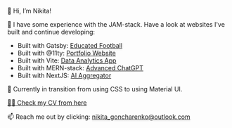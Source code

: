 👋 Hi, I’m Nikita!

👀 I have some experience with the JAM-stack. Have a look at websites I've built and continue developing:

<ul>
  <li>Built with Gatsby: <a href="https://www.educatedfootball.com" target="_blank">Educated Football</a></li>
  <li>Built with @11ty: <a href="https://nikita.educatedfootball.com" target="_blank">Portfolio Website</a></li>
  <li>Built with Vite: <a href="https://data.educatedfootball.com/" target="_blank">Data Analytics App</a></li>
  <li>Built with MERN-stack: <a href="https://chat-nikita-ef.onrender.com" target="_blank">Advanced ChatGPT</a></li>
  <li>Built with NextJS: <a href="https://ai-aggregator-omega.vercel.app" target="_blank">AI Aggregator</a></li>
</ul>

🌱 Currently in transition from using CSS to using Material UI.

<a href="https://viewer.diagrams.net/?tags=%7B%7D&highlight=0000ff&edit=_blank&layers=1&nav=1&title=Resume#Uhttps%3A%2F%2Fraw.githubusercontent.com%2FNGPetrovich%2FNGPetrovich%2Fmain%2FResume"> 👨‍💻 Check my CV from here</a>  

📫 Reach me out by clicking: <a href="mailto:nikita_goncharenko@outlook.com">nikita_goncharenko@outlook.com </a>
